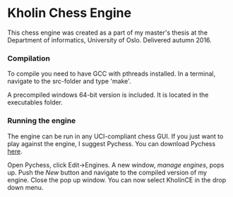 # Kholin Chess Engine
This chess engine was created as a part of my master's thesis at the Department
of informatics, University of Oslo. Delivered autumn 2016.

### Compilation
To compile you need to have GCC with pthreads installed. In a terminal, navigate
to the src-folder and type 'make'.

A precompiled windows 64-bit version is included. It is located in the
executables folder.

### Running the engine
The engine can be run in any UCI-compliant chess GUI. If you just want to play
against the engine, I suggest Pychess. You can download Pychess
[here](http://www.pychess.org/download/).

Open Pychess, click Edit-\>Engines. A new window, *manage engines*, pops up.
Push the *New* button and navigate to the compiled version of my engine. Close
the pop up window. You can now select KholinCE in the drop down menu.
